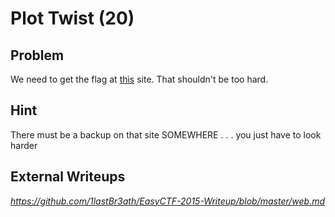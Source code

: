 # Plot Twist (20)

## Problem

We need to get the flag at [this](https://www.easyctf.com/static/problems/plot-twist/index.html) site. That shouldn't be too hard.

## Hint

There must be a backup on that site SOMEWHERE . . . you just have to look harder

## External Writeups

*https://github.com/1lastBr3ath/EasyCTF-2015-Writeup/blob/master/web.md*
